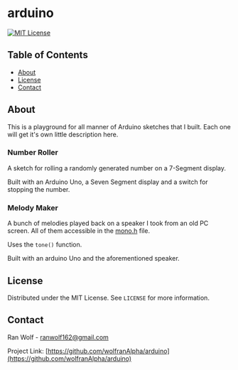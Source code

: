 # arduino

[![MIT License][license-shield]][license-url]

## Table of Contents

* [About](#about-the-project)
* [License](#license)
* [Contact](#contact)


## About

This is a playground for all manner of Arduino sketches that I built. Each one will get it's own little description here.


### Number Roller

A sketch for rolling a randomly generated number on a 7-Segment display.

Built with an Arduino Uno, a Seven Segment display and a switch for stopping the number.


### Melody Maker

A bunch of melodies played back on a speaker I took from an old PC screen.
All of them accessible in the [mono.h](melodyMaker/mono.h) file.

Uses the `tone()` function.

Built with an arduino Uno and the aforementioned speaker. 


<!-- LICENSE -->
## License

Distributed under the MIT License. See `LICENSE` for more information.


<!-- CONTACT -->
## Contact

Ran Wolf - ranwolf162@gmail.com

Project Link: [https://github.com/wolfranAlpha/arduino](https://github.com/wolfranAlpha/arduino)



<!-- ACKNOWLEDGEMENTS 
## Acknowledgements

* []()
* []()
* []()-->





<!-- MARKDOWN LINKS & IMAGES -->
<!-- https://www.markdownguide.org/basic-syntax/#reference-style-links -->
[license-shield]: https://img.shields.io/github/license/wolfranAlpha/arduino.svg?style=flat-square
[license-url]: https://github.com/wolfranAlpha/arduino/blob/main/LICENSE.txt
